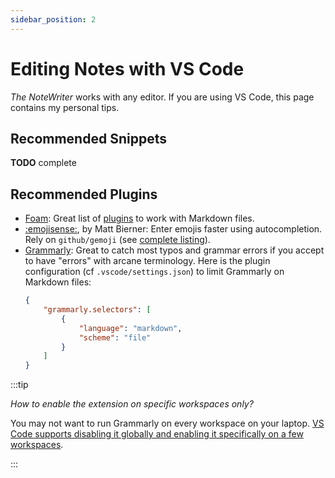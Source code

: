 ```yaml
---
sidebar_position: 2
---
```


# Editing Notes with VS Code

_The NoteWriter_ works with any editor. If you are using VS Code, this page contains my personal tips.


## Recommended Snippets

**TODO** complete


## Recommended Plugins

* [Foam](https://foambubble.github.io/foam/): Great list of [plugins](https://foambubble.github.io/foam/user/getting-started/recommended-extensions) to work with Markdown files.
* [:emojisense:](https://marketplace.visualstudio.com/items?itemName=bierner.emojisense), by Matt Bierner: Enter emojis faster using autocompletion. Rely on `github/gemoji` (see [complete listing](https://github.com/github/gemoji/blob/master/db/emoji.json)).
* [Grammarly](https://www.grammarly.com/): Great to catch most typos and grammar errors if you accept to have "errors" with arcane terminology. Here is the plugin configuration (cf `.vscode/settings.json`) to limit Grammarly on Markdown files:
    ```json
    {
        "grammarly.selectors": [
            {
                "language": "markdown",
                "scheme": "file"
            }
        ]
    }
    ```

:::tip

_How to enable the extension on specific workspaces only?_

You may not want to run Grammarly on every workspace on your laptop. [VS Code supports disabling it globally and enabling it specifically on a few workspaces](https://github.com/microsoft/vscode/issues/15611).

:::

